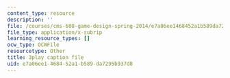 ```yaml
---
content_type: resource
description: ''
file: /courses/cms-608-game-design-spring-2014/e7a06ee1468452a1b589da7295b937d8_1506697.vtt
file_type: application/x-subrip
learning_resource_types: []
ocw_type: OCWFile
resourcetype: Other
title: 3play caption file
uid: e7a06ee1-4684-52a1-b589-da7295b937d8
---
```

